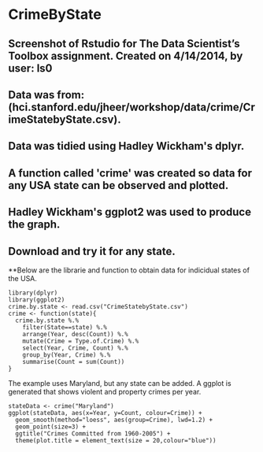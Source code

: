 CrimeByState
========================================================
## Screenshot of Rstudio for The Data Scientist’s Toolbox assignment.  Created on 4/14/2014, by user: ls0
## Data was from: (hci.stanford.edu/jheer/workshop/data/crime/CrimeStatebyState.csv). 
## Data was tidied using Hadley Wickham's dplyr.
## A function called 'crime' was created so data for any USA state can be observed and plotted.
## Hadley Wickham's ggplot2 was used to produce the graph.
## Download and try it for any state.   
**Below are the librarie and function to obtain data for indicidual states of 
the USA.
```{r}
library(dplyr)
library(ggplot2)
crime.by.state <- read.csv("CrimeStatebyState.csv")
crime <- function(state){
  crime.by.state %.%
    filter(State==state) %.%
    arrange(Year, desc(Count)) %.%
    mutate(Crime = Type.of.Crime) %.%
    select(Year, Crime, Count) %.%
    group_by(Year, Crime) %.%
    summarise(Count = sum(Count))
}
```
The example uses Maryland, but any state can be added. 
A ggplot is generated that shows violent and property crimes per year.
```{r fig.width=7, fig.height=6}
stateData <- crime("Maryland")
ggplot(stateData, aes(x=Year, y=Count, colour=Crime)) + 
  geom_smooth(method="loess", aes(group=Crime), lwd=1.2) +
  geom_point(size=3) +
  ggtitle("Crimes Committed from 1960-2005") +
  theme(plot.title = element_text(size = 20,colour="blue"))
```

